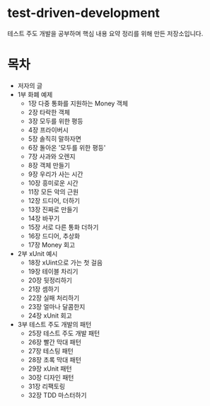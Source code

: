 # test-driven-development
테스트 주도 개발을 공부하며 핵심 내용 요약 정리를 위해 만든 저장소입니다.

# 목차
- 저자의 글
- 1부 화폐 예제
  - 1장 다중 통화를 지원하는 Money 객체
  - 2장 타락한 객체
  - 3장 모두를 위한 평등
  - 4장 프라이버시
  - 5장 솔직히 말하자면
  - 6장 돌아온 '모두를 위한 평등'
  - 7장 사과와 오렌지
  - 8장 객체 만들기
  - 9장 우리가 사는 시간
  - 10장 흥미로운 시간
  - 11장 모든 악의 근원
  - 12장 드디어, 더하기
  - 13장 진짜로 만들기
  - 14장 바꾸기
  - 15장 서로 다른 통화 더하기
  - 16장 드디어, 추상화
  - 17장 Money 회고
- 2부 xUnit 예시
  - 18장 xUint으로 가는 첫 걸음
  - 19장 테이블 차리기
  - 20장 뒷정리하기
  - 21장 셈하기
  - 22장 실패 처리하기
  - 23장 얼마나 달콤한지
  - 24장 xUnit 회고
- 3부 테스트 주도 개발의 패턴
  - 25장 테스트 주도 개발 패턴
  - 26장 빨간 막대 패턴
  - 27장 테스팅 패턴
  - 28장 초록 막대 패턴
  - 29장 xUnit 패턴
  - 30장 디자인 패턴
  - 31장 리팩토링
  - 32장 TDD 마스터하기
